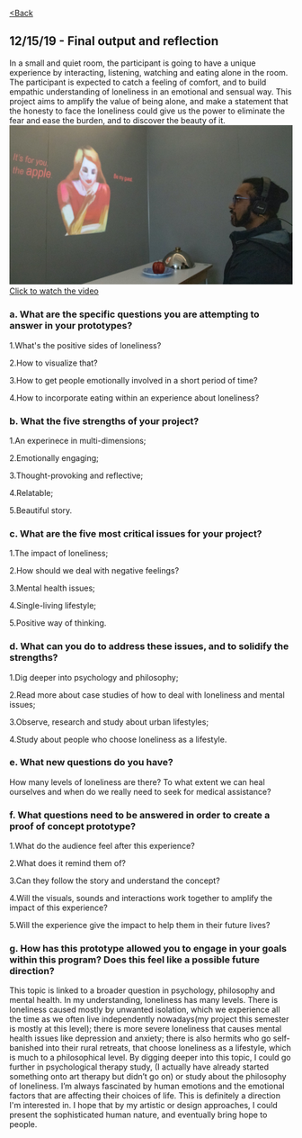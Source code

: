 [<Back](README.md)

## 12/15/19 - Final output and reflection
In a small and quiet room, the participant is going to have a unique experience by interacting, listening, watching and eating alone in the room. The participant is expected to catch a feeling of comfort, and to build empathic understanding of loneliness in an emotional and sensual way.
This project aims to amplify the value of being alone, and make a statement that the honesty to face the loneliness could give us the power to eliminate the fear and ease the burden, and to discover the beauty of it. 
![img](img/cover.jpg)
[Click to watch the video](https://drive.google.com/file/d/1TpxqsUNN6bfDdH4eK0ZAiXF9C-tzkTky/view?usp=sharing)

### a. What are the specific questions you are attempting to answer in your prototypes?
1.What's the positive sides of loneliness?

2.How to visualize that?

3.How to get people emotionally involved in a short period of time?

4.How to incorporate eating within an experience about loneliness?

### b. What the five strengths of your project?
1.An experinece in multi-dimensions;

2.Emotionally engaging;

3.Thought-provoking and reflective;

4.Relatable;

5.Beautiful story.

### c. What are the five most critical issues for your project?
1.The impact of loneliness;

2.How should we deal with negative feelings?

3.Mental health issues;

4.Single-living lifestyle;

5.Positive way of thinking.

### d. What can you do to address these issues, and to solidify the strengths?
1.Dig deeper into psychology and philosophy;

2.Read more about case studies of how to deal with loneliness and mental issues;

3.Observe, research and study about urban lifestyles;

4.Study about people who choose loneliness as a lifestyle.

### e. What new questions do you have?
How many levels of loneliness are there? To what extent we can heal ourselves and when do we really need to seek for medical assistance?

### f. What questions need to be answered in order to create a proof of concept prototype?
1.What do the audience feel after this experience?

2.What does it remind them of?

3.Can they follow the story and understand the concept?

4.Will the visuals, sounds and interactions work together to amplify the impact of this experience? 

5.Will the experience give the impact to help them in their future lives?

### g. How has this prototype allowed you to engage in your goals within this program? Does this feel like a possible future direction?
This topic is linked to a broader question in psychology, philosophy and mental health. In my understanding, loneliness has many levels. There is loneliness caused mostly by unwanted isolation, which we experience all the time as we often live independently nowadays(my project this semester is mostly at this level); there is more severe loneliness that causes mental health issues like depression and anxiety; there is also hermits who go self-banished into their rural retreats, that choose loneliness as a lifestyle, which is much to a philosophical level. By digging deeper into this topic, I could go further in psychological therapy study, (I actually have already started something onto art therapy but didn’t go on) or study about the philosophy of loneliness. I’m always fascinated by human emotions and the emotional factors that are affecting their choices of life. This is definitely a direction I'm interested in. I hope that by my artistic or design approaches, I could present the sophisticated human nature, and eventually bring hope to people. 
